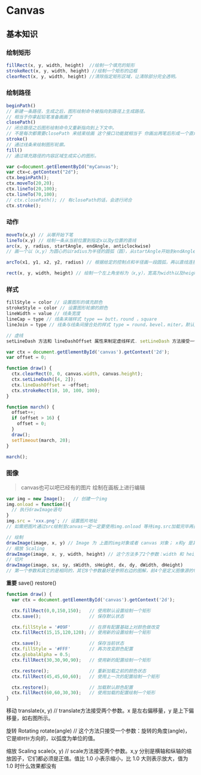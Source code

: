 # Canvas

## 基本知识

### 绘制矩形

```js
fillRect(x, y, width, height)  //绘制一个填充的矩形
strokeRect(x, y, width, height) //绘制一个矩形的边框
clearRect(x, y, width, height) //清除指定矩形区域，让清除部分完全透明。
```

### 绘制路径

```js
beginPath()
// 新建一条路径，生成之后，图形绘制命令被指向到路径上生成路径。
// 相当于你拿起铅笔准备画画了
closePath()
// 闭合路径之后图形绘制命令又重新指向到上下文中。
// 不是每次都需要closePath 来结束绘画 这个接口功能就相当于 你画出两笔后形成一个直角，但你想画出一个封闭的直接三角形使用这个接口，即可把终点和气垫自动连上
stroke()
// 通过线条来绘制图形轮廓。
fill()
// 通过填充路径的内容区域生成实心的图形。
```

```js 有closePath 和没有 closePath 是由区别的
var c=document.getElementById("myCanvas");
var ctx=c.getContext("2d");
ctx.beginPath();
ctx.moveTo(20,20);
ctx.lineTo(20,100);
ctx.lineTo(70,100);
// ctx.closePath(); // 有closePath的话，会进行闭合
ctx.stroke();
```

### 动作

```js
moveTo(x,y) // 从哪开始下笔
lineTo(x,y) // 绘制一条从当前位置到指定x以及y位置的直线
arc(x, y, radius, startAngle, endAngle, anticlockwise)
// 画一个以（x,y）为圆心的以radius为半径的圆弧（圆），从startAngle开始到endAngle结束，按照anticlockwise给定的方向（默认为顺时针）来生成

arcTo(x1, y1, x2, y2, radius) // 根据给定的控制点和半径画一段圆弧，再以直线连接两个控制点。

rect(x, y, width, height) // 绘制一个左上角坐标为（x,y），宽高为width以及height的矩形
```

### 样式

```js
fillStyle = color // 设置图形的填充颜色
strokeStyle = color // 设置图形轮廓的颜色
lineWidth = value // 线条宽度
lineCap = type // 线条末端样式 type == butt，round ，square
lineJoin = type // 线条与线条间接合处的样式 type = round，bevel，miter。默认是miter。

// 虚线
setLineDash 方法和 lineDashOffset 属性来制定虚线样式. setLineDash 方法接受一个数组，来指定线段与间隙的交替；lineDashOffset属性设置起始偏移量.

var ctx = document.getElementById('canvas').getContext('2d');
var offset = 0;

function draw() {
  ctx.clearRect(0, 0, canvas.width, canvas.height);
  ctx.setLineDash([4, 2]);
  ctx.lineDashOffset = -offset;
  ctx.strokeRect(10, 10, 100, 100);
}

function march() {
  offset++;
  if (offset > 16) {
    offset = 0;
  }
  draw();
  setTimeout(march, 20);
}

march();
```

### 图像

> canvas也可以吧已经有的图片 绘制在画板上进行编辑

```js
var img = new Image();   // 创建一个img
img.onload = function(){
  // 执行drawImage语句
}
img.src = 'xxx.png'; // 设置图片地址
// 如需把图片通过src绘制至canvas一定一定要使用img.onload 等待img.src加载完毕再执行渲染至canvas，不然可能渲染空白
```

```js
// 绘制
drawImage(image, x, y) // Image 为 上面的img对象或者 canvas 对象； x和y 是其在目标 canvas画布 里的起始坐标
// 缩放 Scaling
drawImage(image, x, y, width, height) // 这个方法多了2个参数：width 和 height，这两个参数用来控制 当向canvas画入时应该缩放的大小
// 切片
drawImage(image, sx, sy, sWidth, sHeight, dx, dy, dWidth, dHeight)
// 第一个参数和其它的是相同的，其它8个参数最好是参照右边的图解，前4个是定义图像源的切片位置和大小，后4个则是定义切片的目标显示位置和大小
```

**重要**
save()
restore()

```js
function draw() {
  var ctx = document.getElementById('canvas').getContext('2d');

  ctx.fillRect(0,0,150,150);   // 使用默认设置绘制一个矩形
  ctx.save();                  // 保存默认状态

  ctx.fillStyle = '#09F'       // 在原有配置基础上对颜色做改变
  ctx.fillRect(15,15,120,120); // 使用新的设置绘制一个矩形

  ctx.save();                  // 保存当前状态
  ctx.fillStyle = '#FFF'       // 再次改变颜色配置
  ctx.globalAlpha = 0.5;
  ctx.fillRect(30,30,90,90);   // 使用新的配置绘制一个矩形

  ctx.restore();               // 重新加载之前的颜色状态
  ctx.fillRect(45,45,60,60);   // 使用上一次的配置绘制一个矩形

  ctx.restore();               // 加载默认颜色配置
  ctx.fillRect(60,60,30,30);   // 使用加载的配置绘制一个矩形
}
```

移动
translate(x, y) // translate方法接受两个参数。x 是左右偏移量，y 是上下偏移量，如右图所示。

旋转 Rotating
rotate(angle) // 这个方法只接受一个参数：旋转的角度(angle)，它是`顺时针`方向的，以弧度为单位的值。

缩放 Scaling
scale(x, y) // scale方法接受两个参数。x,y 分别是横轴和纵轴的缩放因子，它们都必须是正值。值比 1.0 小表示缩小，比 1.0 大则表示放大，值为 1.0 时什么效果都没有

